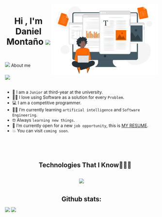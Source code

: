 <img align="right" src="https://raw.githubusercontent.com/gabrlcj/gabrlcj/2aa161dfb942e25ec84396721837dfccc98e08f2/Illustration.svg" alt="Illustration" title="Illustration Storyset" width=350/>
<h1 align="center"><b>Hi , I'm Daniel Montaño </b><img src="https://media.giphy.com/media/hvRJCLFzcasrR4ia7z/giphy.gif" width="35"></h1>

<br>	

<picture><img src = "https://github.com/7oSkaaa/7oSkaaa/blob/main/Images/about_me.gif?raw=true" width = 80px></picture> About me

<picture> <img align="left" src="https://github.com/7oSkaaa/7oSkaaa/blob/main/Images/Right_Side.gif?raw=true" width = 250px></picture>
<br><br>

- :school: I am a `Junior` at third-year at the university.
- :technologist: I love using Software as a solution for every `Problem`.
- :computer: I am a competitive programmer.
- :student: I’m currently learning `artificial intelligence` and `Software Engineering`.
- :nerd_face: Always `learning new things`.
- :thinking: I’m currently open for a new `job opportunity`, this is [MY RESUME](https://web.magneto365.com/pl/profesionalgitdsma-8309999).
- :boom: You can visit `coming soon`.


<br><br>
<div id="user-content-toc">
  <ul align="center">
    <summary><h2 style="display: inline-block">Technologies That I Know👨🏻‍💻</h2></summary>
  </ul>
</div>
<!--tech stack icons-->
<p align="center">
  <a href="https://skillicons.dev">
    <img src="https://skillicons.dev/icons?i=git,aws,css,figma,firebase,github,html,java,js,mongodb,mysql,nextjs,nodejs,react,vscode" />
  </a>
</p>
<br>
<h2 align="center" style="margin: 5px 10px;">Github stats:</h2> 

[![](https://github-readme-stats.vercel.app/api?username=Danielsteve18&show_icons=true&theme=tokyonight&hide_border=true&locale=en)](https://github.com/Danielsteve18)
[![](https://github-readme-streak-stats.herokuapp.com/?user=Danielsteve18&theme=material-palenight)](https://github.com/Danielsteve18)
</div>









